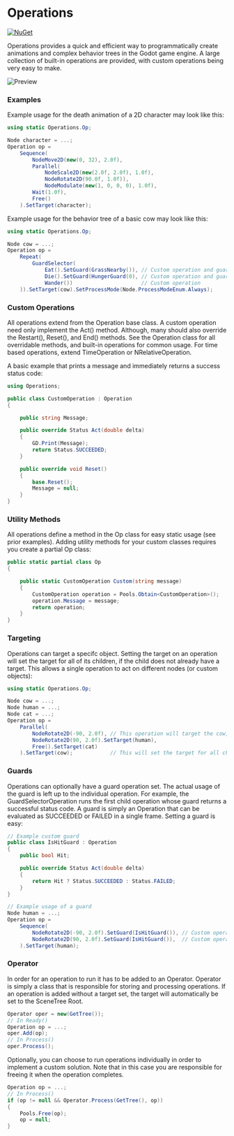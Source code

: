 # Operations
[![NuGet](https://img.shields.io/nuget/v/GodotOperations.svg)](https://www.nuget.org/packages/GodotOperations/)

Operations provides a quick and efficient way to programmatically create animations and complex behavior trees in the Godot game engine. A large collection of built-in operations are provided, with custom operations being very easy to make.

![Preview](https://i.imgur.com/HE5rFuH.gif)

### Examples
Example usage for the death animation of a 2D character may look like this:
```C#
using static Operations.Op;

Node character = ...;
Operation op =
    Sequence(
        NodeMove2D(new(0, 32), 2.0f),
        Parallel(
            NodeScale2D(new(2.0f, 2.0f), 1.0f),
            NodeRotate2D(90.0f, 1.0f)),
            NodeModulate(new(1, 0, 0, 0), 1.0f),
        Wait(1.0f),
        Free()
    ).SetTarget(character);
```

Example usage for the behavior tree of a basic cow may look like this:
```C#
using static Operations.Op;

Node cow = ...;
Operation op =
    Repeat(
        GuardSelector(
            Eat().SetGuard(GrassNearby()), // Custom operation and guard
            Die().SetGuard(HungerGuard(0), // Custom operation and guard
            Wander())                      // Custom operation
    )).SetTarget(cow).SetProcessMode(Node.ProcessModeEnum.Always);
```

### Custom Operations
All operations extend from the Operation base class. A custom operation need only implement the Act() method. Although, many should also override the Restart(), Reset(), and End() methods. See the Operation class for all overridable methods, and built-in operations for common usage. For time based operations, extend TimeOperation or NRelativeOperation.

A basic example that prints a message and immediately returns a success status code:
```C#
using Operations;

public class CustomOperation : Operation
{

    public string Message;

    public override Status Act(double delta)
    {
        GD.Print(Message);
        return Status.SUCCEEDED;
    }

    public override void Reset()
    {
        base.Reset();
        Message = null;
    }
}
```

### Utility Methods
All operations define a method in the Op class for easy static usage (see prior examples). Adding utility methods for your custom classes requires you create a partial Op class:
```C#
public static partial class Op
{

    public static CustomOperation Custom(string message)
    {
        CustomOperation operation = Pools.Obtain<CustomOperation>();
        operation.Message = message;
        return operation;
    }
}
```

### Targeting
Operations can target a specifc object. Setting the target on an operation will set the target for all of its children, if the child does not already have a target. This allows a single operation to act on different nodes (or custom objects):
```C#
using static Operations.Op;

Node cow = ...;
Node human = ...;
Node cat = ...;
Operation op =
    Parallel(
        NodeRotate2D(-90, 2.0f), // This operation will target the cow, since no target was specified
        NodeRotate2D(90, 2.0f).SetTarget(human),
        Free().SetTarget(cat)
    ).SetTarget(cow);            // This will set the target for all children that don't have a target
```

### Guards
Operations can optionally have a guard operation set. The actual usage of the guard is left up to the individual operation. For example, the GuardSelectorOperation runs the first child operation whose guard returns a successful status code. A guard is simply an Operation that can be evaluated as SUCCEEDED or FAILED in a single frame. Setting a guard is easy:
```C#
// Example custom guard
public class IsHitGuard : Operation
{
    public bool Hit;

    public override Status Act(double delta)
    {
        return Hit ? Status.SUCCEEDED : Status.FAILED;
    }
}

// Example usage of a guard
Node human = ...;
Operation op =
    Sequence(
        NodeRotate2D(-90, 2.0f).SetGuard(IsHitGuard()), // Custom operation guard
        NodeRotate2D(90, 2.0f).SetGuard(IsHitGuard()),  // Custom operation guard
    ).SetTarget(human);
```

### Operator
In order for an operation to run it has to be added to an Operator. Operator is simply a class that is responsible for storing and processing operations. If an operation is added without a target set, the target will automatically be set to the SceneTree Root.
```C#
Operator oper = new(GetTree());
// In Ready()
Operation op = ...;
oper.Add(op);
// In Process()
oper.Process();
```

Optionally, you can choose to run operations individually in order to implement a custom solution. Note that in this case you are responsible for freeing it when the operation completes.
```C#
Operation op = ...;
// In Process()
if (op != null && Operator.Process(GetTree(), op))
{
    Pools.Free(op);
    op = null;
}
```
